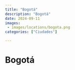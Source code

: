 ```yaml
---
title: "Bogotá"
description: "Bogotá"
date: 2024-09-11
images: 
 - images/locations/bogota.png
categories: ["Ciudades"]

---
```


# Bogotá